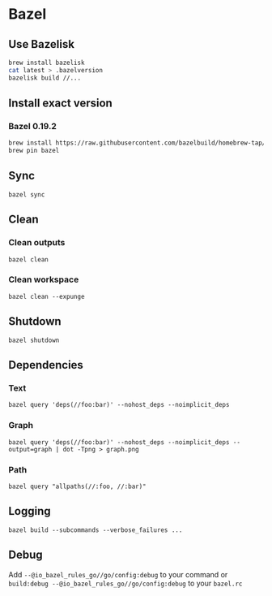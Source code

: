# Bazel

## Use Bazelisk
```bash
brew install bazelisk
cat latest > .bazelversion
bazelisk build //...
```

## Install exact version

### Bazel 0.19.2
```bash
brew install https://raw.githubusercontent.com/bazelbuild/homebrew-tap/8e0ab3dd0a2570492277c0f91552da4e82f57073/Formula/bazel.rb
brew pin bazel
```

## Sync
`bazel sync`

## Clean

### Clean outputs
`bazel clean`

### Clean workspace
`bazel clean --expunge`

## Shutdown
`bazel shutdown`

## Dependencies

### Text

`bazel query 'deps(//foo:bar)' --nohost_deps --noimplicit_deps`

### Graph

`bazel query 'deps(//foo:bar)' --nohost_deps --noimplicit_deps --output=graph | dot -Tpng > graph.png`

### Path

`bazel query "allpaths(//:foo, //:bar)"`

## Logging

`bazel build --subcommands --verbose_failures ...`

## Debug

Add `--@io_bazel_rules_go//go/config:debug` to your command or `build:debug --@io_bazel_rules_go//go/config:debug` to your `bazel.rc`
